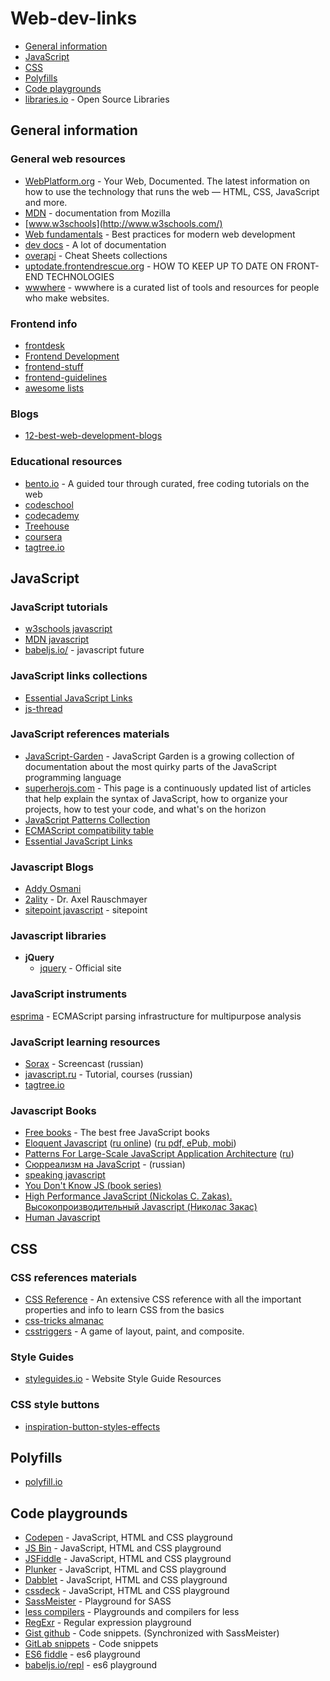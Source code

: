 # Web-dev-links

- [General information](#general-information)
- [JavaScript](#javascript)
- [CSS](#css)
- [Polyfills](#polyfills)
- [Code playgrounds](#code-playgrounds)
- [libraries.io](http://libraries.io/) - Open Source Libraries

## General information

### General web resources
- [WebPlatform.org](http://www.webplatform.org/) - Your Web, Documented. The latest information on how to use the technology that runs the web — HTML, CSS, JavaScript and more.
- [MDN](https://developer.mozilla.org/en-US/) - documentation from Mozilla
- [www.w3schools](http://www.w3schools.com/)
- [Web fundamentals](https://developers.google.com/web/fundamentals/) - Best practices for modern web development
- [dev docs](http://devdocs.io/) - A lot of documentation
- [overapi](http://overapi.com/) - Cheat Sheets collections
- [uptodate.frontendrescue.org](http://uptodate.frontendrescue.org/) - HOW TO KEEP UP TO DATE ON FRONT-END TECHNOLOGIES
- [wwwhere](http://wwwhere.io/) - wwwhere is a curated list of tools and resources for people who make websites.


### Frontend info
- [frontdesk](https://github.com/miripiruni/frontdesk)
- [Frontend Development](https://github.com/dypsilon/frontend-dev-bookmarks)
- [frontend-stuff](https://github.com/moklick/frontend-stuff)
- [frontend-guidelines](https://github.com/bendc/frontend-guidelines)
- [awesome lists](https://github.com/sindresorhus/awesome)


### Blogs
- [12-best-web-development-blogs](http://usersnap.com/blog/12-best-web-development-blogs-reading-right-now/)


### Educational resources
- [bento.io](https://www.bento.io/) - A guided tour through curated, free coding tutorials on the web
- [codeschool](https://www.codeschool.com/)
- [codecademy](http://www.codecademy.com/)
- [Treehouse](http://teamtreehouse.com/)
- [coursera](https://www.coursera.org/)
- [tagtree.io](http://tagtree.io/)

## JavaScript

### JavaScript tutorials
- [w3schools javascript](http://www.w3schools.com/js/default.asp)
- [MDN javascript](https://developer.mozilla.org/en-US/docs/Web/JavaScript)
- [babeljs.io/](https://babeljs.io/) - javascript future


### JavaScript links collections
- [Essential JavaScript Links](https://gist.github.com/ericelliott/d576f72441fc1b27dace)
- [js-thread](https://github.com/ID25/js-thread)


### JavaScript references materials
- [JavaScript-Garden](http://bonsaiden.github.io/JavaScript-Garden/) - JavaScript Garden is a growing collection of documentation about the most quirky parts of the JavaScript programming language
- [superherojs.com](http://superherojs.com/) - This page is a continuously updated list of articles that help explain the syntax of JavaScript, how to organize your projects, how to test your code, and what's on the horizon
- [JavaScript Patterns Collection](http://shichuan.github.io/javascript-patterns/)
- [ECMAScript compatibility table](http://kangax.github.io/compat-table/es5/)
- [Essential JavaScript Links](https://gist.github.com/ericelliott/d576f72441fc1b27dace)


### Javascript Blogs
- [Addy Osmani](http://addyosmani.com/blog/)
- [2ality](http://www.2ality.com/) - Dr. Axel Rauschmayer
- [sitepoint javascript](http://www.sitepoint.com/javascript/) - sitepoint



### Javascript libraries
- **jQuery**
    + [jquery](http://jquery.com/) - Official site


### JavaScript instruments
[esprima](http://esprima.org/index.html) - ECMAScript parsing infrastructure for multipurpose analysis


### JavaScript learning resources
- [Sorax](https://www.youtube.com/playlist?list=PL363QX7S8MfSxcHzvkNEqMYbOyhLeWwem) - Screencast (russian)
- [javascript.ru](http://javascript.ru/) - Tutorial, courses (russian)
- [tagtree.io](http://tagtree.io/)


### Javascript Books
- [Free books](http://jsbooks.revolunet.com/) - The best free JavaScript books
- [Eloquent Javascript](http://eloquentjavascript.net/) ([ru online](http://habrahabr.ru/post/240219/)) ([ru pdf, ePub, mobi](http://habrahabr.ru/post/253101/))
- [Patterns For Large-Scale JavaScript Application Architecture](http://addyosmani.com/largescalejavascript/) ([ru](http://largescalejs.ru/))
- [Сюрреализм на JavaScript](http://bakhirev.biz/book/#SDPcG) - (russian)
- [speaking javascript](http://speakingjs.com/es5/)
- [You Don't Know JS (book series)](https://github.com/getify/You-Dont-Know-JS/blob/master/README.md?utm_source=javascriptweekly&utm_medium=email)
- [High Performance JavaScript (Nickolas C. Zakas). Высокопроизводительный Javascript (Николас Закас)](http://vstarkov.ru/high-performance-javascript/)
- [Human Javascript](http://read.humanjavascript.com/ch00-foreword.html)


## CSS

### CSS references materials
- [CSS Reference](http://tympanus.net/codrops/css_reference/) - An extensive CSS reference with all the important properties and info to learn CSS from the basics
- [css-tricks almanac](http://css-tricks.com/almanac/)
- [csstriggers](http://csstriggers.com/) - A game of layout, paint, and composite.

### Style Guides
- [styleguides.io](http://styleguides.io/) - Website Style Guide Resources

### CSS style buttons
- [inspiration-button-styles-effects](http://tympanus.net/codrops/2015/02/26/inspiration-button-styles-effects/)


## Polyfills
- [polyfill.io](https://cdn.polyfill.io/v1/docs/)


## Code playgrounds
- [Codepen](http://codepen.io/) - JavaScript, HTML and CSS playground
- [JS Bin](http://jsbin.com/?html,output) - JavaScript, HTML and CSS playground
- [JSFiddle](http://jsfiddle.net/) - JavaScript, HTML and CSS playground
- [Plunker](http://plnkr.co/) - JavaScript, HTML and CSS playground
- [Dabblet](http://dabblet.com/) - JavaScript, HTML and CSS playground
- [cssdeck](http://cssdeck.com/) - JavaScript, HTML and CSS playground
- [SassMeister](http://sassmeister.com/) - Playground for SASS
- [less compilers](http://lesscss.org/usage/#online-less-compilers) - Playgrounds and compilers for less
- [RegExr](http://regexr.com/) - Regular expression playground
- [Gist github](https://gist.github.com/) - Code snippets. (Synchronized with SassMeister)
- [GitLab snippets](https://gitlab.com/snippets) - Code snippets
- [ES6 fiddle](http://www.es6fiddle.net/) - es6 playground
- [babeljs.io/repl](http://babeljs.io/repl/) - es6 playground